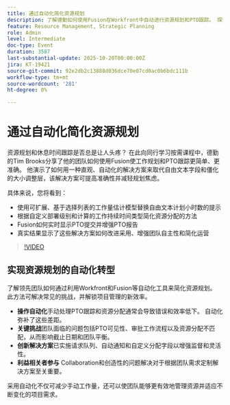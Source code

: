 ```yaml
---
title: 通过自动化简化资源规划
description: 了解德勤如何使用Fusion在Workfront中自动进行资源规划和PTO跟踪。 探索提高准确性、可见性和团队采用率的现实提示。
feature: Resource Management, Strategic Planning
role: Admin
level: Intermediate
doc-type: Event
duration: 3587
last-substantial-update: 2025-10-20T00:00:00Z
jira: KT-19421
source-git-commit: 92e2db2c13888d036dce70e07cd0ac0b6bdc111b
workflow-type: tm+mt
source-wordcount: '281'
ht-degree: 0%

---
```



# 通过自动化简化资源规划

资源规划和休息时间跟踪是否总是让人头疼？ 在此向同行学习按需课程中，德勤的Tim Brooks分享了他的团队如何使用Fusion使工作规划和PTO跟踪更简单、更准确。 他演示了如何用一种直观、自动化的解决方案来取代自由文本字段和僵化的大小调整层，该解决方案可提高准确性并减轻规划焦虑。

具体来说，您将看到：

* 使用可扩展、基于选择列表的工作量估计模型替换自由文本计划小时数的提示
* 根据自定义部署级别和计算的工作持续时间类型简化资源分配的方法
* Fusion如何实时显示PTO提交并增强PTO报告
* 真实结果显示了这些解决方案如何改进采用、增强团队自主性和简化运营

>[!VIDEO](https://video.tv.adobe.com/v/3475907/?learn=on&enablevpops)

## 实现资源规划的自动化转型

了解领先团队如何通过利用Workfront和Fusion等自动化工具来简化资源规划。 此方法可解决常见的挑战，并解锁项目管理的新效率。

* **操作自动化**&#x200B;手动处理PTO跟踪和资源分配通常会导致错误和效率低下。 自动化弥补了这些差距。
* **关键挑战**&#x200B;团队面临的问题包括PTO可见性、审批工作流程以及资源分配不匹配，从而影响截止日期和团队平衡。
* **创新解决方案**&#x200B;已实施请求队列、自动通知和自定义分配字段以增强监督和灵活性。
* **利益相关者参与** Collaboration和创造性的问题解决对于根据团队需求定制解决方案至关重要。

采用自动化不仅可减少手动工作量，还可以使团队能够更有效地管理资源并适应不断变化的项目需求。

